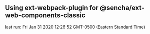 ## Using ext-webpack-plugin for @sencha/ext-web-components-classic

last run: Fri Jan 31 2020 12:26:52 GMT-0500 (Eastern Standard Time)
